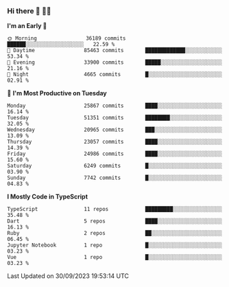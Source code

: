 ### Hi there 👋 🧑‍💻



<!--START_SECTION:waka-->
**I'm an Early 🐤** 

```text
🌞 Morning                36189 commits       ██████░░░░░░░░░░░░░░░░░░░   22.59 % 
🌆 Daytime                85463 commits       █████████████░░░░░░░░░░░░   53.34 % 
🌃 Evening                33900 commits       █████░░░░░░░░░░░░░░░░░░░░   21.16 % 
🌙 Night                  4665 commits        █░░░░░░░░░░░░░░░░░░░░░░░░   02.91 % 
```
📅 **I'm Most Productive on Tuesday** 

```text
Monday                   25867 commits       ████░░░░░░░░░░░░░░░░░░░░░   16.14 % 
Tuesday                  51351 commits       ████████░░░░░░░░░░░░░░░░░   32.05 % 
Wednesday                20965 commits       ███░░░░░░░░░░░░░░░░░░░░░░   13.09 % 
Thursday                 23057 commits       ████░░░░░░░░░░░░░░░░░░░░░   14.39 % 
Friday                   24986 commits       ████░░░░░░░░░░░░░░░░░░░░░   15.60 % 
Saturday                 6249 commits        █░░░░░░░░░░░░░░░░░░░░░░░░   03.90 % 
Sunday                   7742 commits        █░░░░░░░░░░░░░░░░░░░░░░░░   04.83 % 
```


**I Mostly Code in TypeScript** 

```text
TypeScript               11 repos            █████████░░░░░░░░░░░░░░░░   35.48 % 
Dart                     5 repos             ████░░░░░░░░░░░░░░░░░░░░░   16.13 % 
Ruby                     2 repos             ██░░░░░░░░░░░░░░░░░░░░░░░   06.45 % 
Jupyter Notebook         1 repo              █░░░░░░░░░░░░░░░░░░░░░░░░   03.23 % 
Vue                      1 repo              █░░░░░░░░░░░░░░░░░░░░░░░░   03.23 % 
```




 Last Updated on 30/09/2023 19:53:14 UTC
<!--END_SECTION:waka-->



